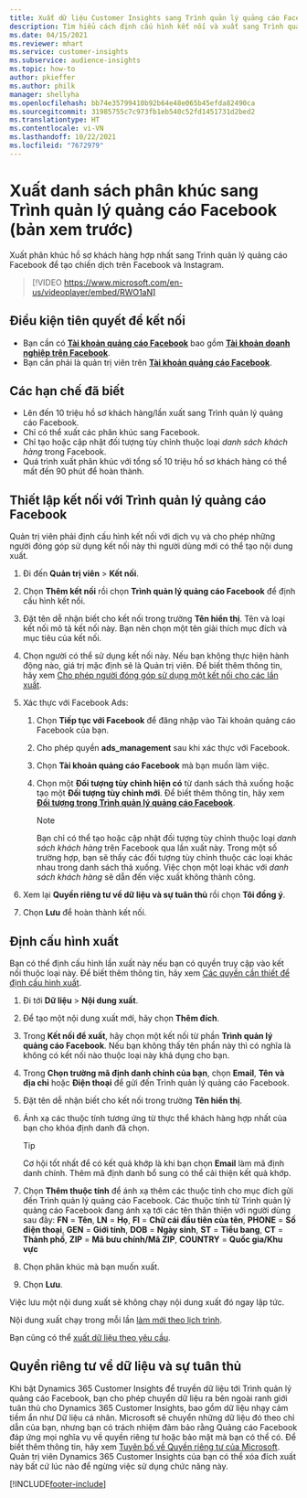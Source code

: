 ```yaml
---
title: Xuất dữ liệu Customer Insights sang Trình quản lý quảng cáo Facebook
description: Tìm hiểu cách định cấu hình kết nối và xuất sang Trình quản lý quảng cáo Facebook.
ms.date: 04/15/2021
ms.reviewer: mhart
ms.service: customer-insights
ms.subservice: audience-insights
ms.topic: how-to
author: pkieffer
ms.author: philk
manager: shellyha
ms.openlocfilehash: bb74e35799410b92b64e48e065b45efda82490ca
ms.sourcegitcommit: 31985755c7c973fb1eb540c52fd1451731d2bed2
ms.translationtype: HT
ms.contentlocale: vi-VN
ms.lasthandoff: 10/22/2021
ms.locfileid: "7672979"
---
```

# <a name="export-segments-list-to-facebook-ads-manager-preview"></a>Xuất danh sách phân khúc sang Trình quản lý quảng cáo Facebook (bản xem trước)

Xuất phân khúc hồ sơ khách hàng hợp nhất sang Trình quản lý quảng cáo Facebook để tạo chiến dịch trên Facebook và Instagram.

> [!VIDEO https://www.microsoft.com/en-us/videoplayer/embed/RWO1aN]

## <a name="prerequisites-for-connection"></a>Điều kiện tiên quyết để kết nối

- Bạn cần có [**Tài khoản quảng cáo Facebook**](https://www.facebook.com/business/learn/lessons/step-by-step-ads-manager-account) bao gồm [**Tài khoản doanh nghiệp trên Facebook**](https://business.facebook.com/).
- Bạn cần phải là quản trị viên trên [**Tài khoản quảng cáo Facebook**](https://www.facebook.com/business/learn/lessons/step-by-step-ads-manager-account).

## <a name="known-limitations"></a>Các hạn chế đã biết

- Lên đến 10 triệu hồ sơ khách hàng/lần xuất sang Trình quản lý quảng cáo Facebook.
- Chỉ có thể xuất các phân khúc sang Facebook.
- Chỉ tạo hoặc cập nhật đối tượng tùy chỉnh thuộc loại *danh sách khách hàng* trong Facebook.
- Quá trình xuất phân khúc với tổng số 10 triệu hồ sơ khách hàng có thể mất đến 90 phút để hoàn thành.

## <a name="set-up-connection-to-facebook-ads-manager"></a>Thiết lập kết nối với Trình quản lý quảng cáo Facebook

Quản trị viên phải định cấu hình kết nối với dịch vụ và cho phép những người đóng góp sử dụng kết nối này thì người dùng mới có thể tạo nội dung xuất.

1. Đi đến **Quản trị viên** > **Kết nối**.

1. Chọn **Thêm kết nối** rồi chọn **Trình quản lý quảng cáo Facebook** để định cấu hình kết nối.

1. Đặt tên dễ nhận biết cho kết nối trong trường **Tên hiển thị**. Tên và loại kết nối mô tả kết nối này. Bạn nên chọn một tên giải thích mục đích và mục tiêu của kết nối.

1. Chọn người có thể sử dụng kết nối này. Nếu bạn không thực hiện hành động nào, giá trị mặc định sẽ là Quản trị viên. Để biết thêm thông tin, hãy xem [Cho phép người đóng góp sử dụng một kết nối cho các lần xuất](connections.md#allow-contributors-to-use-a-connection-for-exports).

1. Xác thực với Facebook Ads: 

   1. Chọn **Tiếp tục với Facebook** để đăng nhập vào Tài khoản quảng cáo Facebook của bạn.

   1. Cho phép quyền **ads_management** sau khi xác thực với Facebook.

   1. Chọn **Tài khoản quảng cáo Facebook** mà bạn muốn làm việc.

   1. Chọn một **Đối tượng tùy chỉnh hiện có** từ danh sách thả xuống hoặc tạo một **Đối tượng tùy chỉnh mới**. Để biết thêm thông tin, hãy xem [**Đối tượng trong Trình quản lý quảng cáo Facebook**](https://www.facebook.com/business/help/744354708981227?id=2469097953376494).
      > [!NOTE]
      > Bạn chỉ có thể tạo hoặc cập nhật đối tượng tùy chỉnh thuộc loại *danh sách khách hàng* trên Facebook qua lần xuất này. Trong một số trường hợp, bạn sẽ thấy các đối tượng tùy chỉnh thuộc các loại khác nhau trong danh sách thả xuống. Việc chọn một loại khác với *danh sách khách hàng* sẽ dẫn đến việc xuất không thành công. 

1. Xem lại **Quyền riêng tư về dữ liệu và sự tuân thủ** rồi chọn **Tôi đồng ý**.

1. Chọn **Lưu** để hoàn thành kết nối.

## <a name="configure-an-export"></a>Định cấu hình xuất

Bạn có thể định cấu hình lần xuất này nếu bạn có quyền truy cập vào kết nối thuộc loại này. Để biết thêm thông tin, hãy xem [Các quyền cần thiết để định cấu hình xuất](export-destinations.md#set-up-a-new-export).

1. Đi tới **Dữ liệu** > **Nội dung xuất**.

1. Để tạo một nội dung xuất mới, hãy chọn **Thêm đích**. 

1. Trong **Kết nối để xuất**, hãy chọn một kết nối từ phần **Trình quản lý quảng cáo Facebook**. Nếu bạn không thấy tên phần này thì có nghĩa là không có kết nối nào thuộc loại này khả dụng cho bạn.

1. Trong **Chọn trường mã định danh chính của bạn**, chọn **Email**, **Tên và địa chỉ** hoặc **Điện thoại** để gửi đến Trình quản lý quảng cáo Facebook. 

1. Đặt tên dễ nhận biết cho kết nối trong trường **Tên hiển thị**.

1. Ánh xạ các thuộc tính tương ứng từ thực thể khách hàng hợp nhất của bạn cho khóa định danh đã chọn.
   > [!TIP]
   > Cơ hội tốt nhất để có kết quả khớp là khi bạn chọn **Email** làm mã định danh chính. Thêm mã định danh bổ sung có thể cải thiện kết quả khớp.

1. Chọn **Thêm thuộc tính** để ánh xạ thêm các thuộc tính cho mục đích gửi đến Trình quản lý quảng cáo Facebook. Các thuộc tính từ Trình quản lý quảng cáo Facebook đang ánh xạ tới các tên thân thiện với người dùng sau đây: **FN** = **Tên**, **LN** = **Họ**, **FI** = **Chữ cái đầu tiên của tên**, **PHONE** = **Số điện thoại**, **GEN** = **Giới tính**, **DOB** = **Ngày sinh**, **ST** = **Tiểu bang**, **CT** = **Thành phố**, **ZIP** = **Mã bưu chính/Mã ZIP**, **COUNTRY** = **Quốc gia/Khu vực**

1. Chọn phân khúc mà bạn muốn xuất.

1. Chọn **Lưu**.

Việc lưu một nội dung xuất sẽ không chạy nội dung xuất đó ngay lập tức.

Nội dung xuất chạy trong mỗi lần [làm mới theo lịch trình](system.md#schedule-tab). 

Bạn cũng có thể [xuất dữ liệu theo yêu cầu](export-destinations.md#run-exports-on-demand). 

## <a name="data-privacy-and-compliance"></a>Quyền riêng tư về dữ liệu và sự tuân thủ

Khi bật Dynamics 365 Customer Insights để truyền dữ liệu tới Trình quản lý quảng cáo Facebook, bạn cho phép chuyển dữ liệu ra bên ngoài ranh giới tuân thủ cho Dynamics 365 Customer Insights, bao gồm dữ liệu nhạy cảm tiềm ẩn như Dữ liệu cá nhân. Microsoft sẽ chuyển những dữ liệu đó theo chỉ dẫn của bạn, nhưng bạn có trách nhiệm đảm bảo rằng Quảng cáo Facebook đáp ứng mọi nghĩa vụ về quyền riêng tư hoặc bảo mật mà bạn có thể có. Để biết thêm thông tin, hãy xem [Tuyên bố về Quyền riêng tư của Microsoft](https://go.microsoft.com/fwlink/?linkid=396732).
Quản trị viên Dynamics 365 Customer Insights của bạn có thể xóa đích xuất này bất cứ lúc nào để ngừng việc sử dụng chức năng này.


[!INCLUDE[footer-include](../includes/footer-banner.md)]
